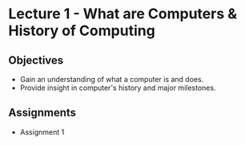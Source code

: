 # Lecture 1 - What are Computers & History of Computing

## Objectives

+ Gain an understanding of what a computer is and does.
+ Provide insight in computer's history and major milestones.

## Assignments

+ Assignment 1
